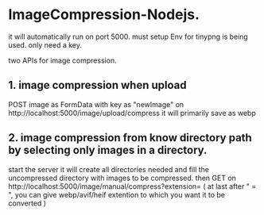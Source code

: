 
# ImageCompression-Nodejs.

it will automatically run on port 5000.
must setup Env for tinypng is being used. only need a key.


two APIs for image compression.
 <h2> 1. image compression when upload</h2>
    <p> POST image as FormData with key as "newImage" on http://localhost:5000/image/upload/compress
     it will primarily save as webp</p>
     <h2> 2. image compression from know directory path by selecting only images in a directory.</h2>
    <p> start the server it will create all directories needed and fill the uncompressed directory with images to be compressed. then
     GET on http://localhost:5000/image/manual/compress?extension=
     ( at last after " = ", you can give webp/avif/heif extention to which you want it to be converted )
     </p>

